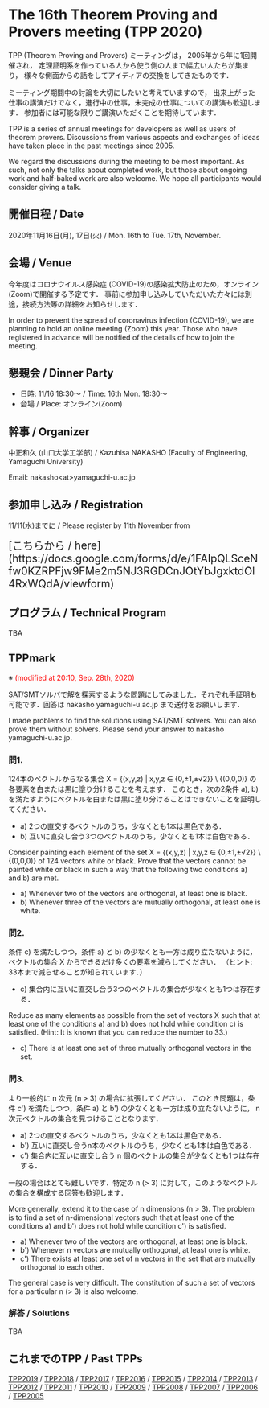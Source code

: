 <link rel="stylesheet" href="{{site.github.url}}/css/tpp2020.css" charset="utf-8">

# The 16th Theorem Proving and Provers meeting (TPP 2020)

TPP (Theorem Proving and Provers) ミーティングは，
2005年から年に1回開催され，
定理証明系を作っている人から使う側の人まで幅広い人たちが集まり，
様々な側面からの話をしてアイディアの交換をしてきたものです．

ミーティング期間中の討論を大切にしたいと考えていますので，
出来上がった仕事の講演だけでなく，進行中の仕事，未完成の仕事についての講演も歓迎します．
参加者には可能な限りご講演いただくことを期待しています．

TPP is a series of annual meetings for developers as well as users of theorem provers.
Discussions from various aspects and exchanges of ideas have taken place in the past meetings since 2005.

We regard the discussions during the meeting to be most important.
As such, not only the talks about completed work, but those about ongoing 
work and half-baked work are also welcome.
We hope all participants would consider giving a talk.


## 開催日程 / Date
2020年11月16日(月), 17日(火) / Mon. 16th to Tue. 17th, November.

## 会場 / Venue
今年度はコロナウイルス感染症 (COVID-19)の感染拡大防止のため，オンライン(Zoom)で開催する予定です．
事前に参加申し込みしていただいた方々には別途，接続方法等の詳細をお知らせします．

In order to prevent the spread of coronavirus infection (COVID-19), 
we are planning to hold an online meeting (Zoom) this year. 
Those who have registered in advance will be notified of the details of how to join the meeting.

<!--
## 住所 / Address

〒755-8611 山口県宇部市常盤台2-16-1 / 2-16-1 Tokiwa-dai, Ube, Yamaguchi 755-8611
[アクセス](https://www.nii.ac.jp/about/access/) / [Access](https://www.nii.ac.jp/en/about/access/)
-->

## 懇親会 / Dinner Party
- 日時: 11/16 18:30～ / Time: 16th Mon. 18:30～
- 会場 / Place: オンライン(Zoom)


## 幹事 / Organizer

中正和久 (山口大学工学部) /
Kazuhisa NAKASHO (Faculty of Engineering, Yamaguchi University)

Email: nakasho&lt;at&gt;yamaguchi-u.ac.jp

## 参加申し込み / Registration
11/11(水)までに / Please register by 11th November from

<span style="font-size:150%">
[こちらから / here](https://docs.google.com/forms/d/e/1FAIpQLSceNfw0KZRPFjw9FMe2m5NJ3RGDCnJOtYbJgxktdOl4RxWQdA/viewform)
</span>

## プログラム / Technical Program
TBA

<!--
### Nov. 18
### Nov. 19
-->

## TPPmark 
※ <span style="color: red">(modified at 20:10, Sep. 28th, 2020)</span>

SAT/SMTソルバで解を探索するような問題にしてみました．それぞれ手証明も可能です．回答は nakasho <at> yamaguchi-u.ac.jp まで送付をお願いします．

I made problems to find the solutions using SAT/SMT solvers. You can also prove them without solvers. Please send your answer to nakasho <at> yamaguchi-u.ac.jp.

### 問1.
124本のベクトルからなる集合 X = {(x,y,z) | x,y,z ∈ {0,±1,±√2}} \ {(0,0,0)} の各要素を白または黒に塗り分けることを考えます．
このとき，次の2条件 a), b) を満たすようにベクトルを白または黒に塗り分けることはできないことを証明してください． 
- a) 2つの直交するベクトルのうち，少なくとも1本は黒色である． 
- b) 互いに直交し合う3つのベクトルのうち，少なくとも1本は白色である． 

Consider painting each element of the set X = {(x,y,z) | x,y,z ∈ {0,±1,±√2}} \ {(0,0,0)} of 124 vectors white or black.
Prove that the vectors cannot be painted white or black in such a way that the following two conditions a) and b) are met. 
- a) Whenever two of the vectors are orthogonal, at least one is black. 
- b) Whenever three of the vectors are mutually orthogonal, at least one is white. 

### 問2. 
条件 c) を満たしつつ，条件 a) と b) の少なくとも一方は成り立たないように，ベクトルの集合 X からできるだけ多くの要素を減らしてください． （ヒント: 33本まで減らせることが知られています．）
- c) 集合内に互いに直交し合う3つのベクトルの集合が少なくとも1つは存在する．

Reduce as many elements as possible from the set of vectors X such that at least one of the conditions a) and b) does not hold while condition c) is satisfied. (Hint: It is known that you can reduce the number to 33.)
- c) There is at least one set of three mutually orthogonal vectors in the set. 

### 問3.
より一般的に n 次元 (n > 3) の場合に拡張してください．
このとき問題は，条件 c') を満たしつつ，条件 a) と b') の少なくとも一方は成り立たないように， n 次元ベクトルの集合を見つけることとなります．
- a) 2つの直交するベクトルのうち，少なくとも1本は黒色である． 
- b') 互いに直交し合うn本のベクトルのうち，少なくとも1本は白色である． 
- c') 集合内に互いに直交し合う n 個のベクトルの集合が少なくとも1つは存在する．

一般の場合はとても難しいです．特定の n (> 3) に対して，このようなベクトルの集合を構成する回答も歓迎します．

More generally, extend it to the case of n dimensions (n > 3). 
The problem is to find a set of n-dimensional vectors such that at least one of the conditions a) and b') does not hold while condition c') is satisfied.
- a) Whenever two of the vectors are orthogonal, at least one is black.
- b') Whenever n vectors are mutually orthogonal, at least one is white.
- c') There exists at least one set of n vectors in the set that are mutually orthogonal to each other.

The general case is very difficult. The constitution of such a set of vectors for a particular n (> 3) is also welcome.

### 解答 / Solutions
TBA

## これまでのTPP / Past TPPs
[TPP2019](https://akihisayamada.github.io/tpp2019/) /
[TPP2018](https://ksk.github.io/tpp2018/) /
[TPP2017](https://aigarashi.github.io/TPP2017/) /
[TPP2016](http://pllab.is.ocha.ac.jp/~asai/tpp2016/) /
[TPP2015](https://sites.google.com/a/progsci.info.kanagawa-u.ac.jp/tpp2015/) /
[TPP2014](http://imi.kyushu-u.ac.jp/lasm/tpp2014/) /
[TPP2013](http://shirodanuki.cs.shinshu-u.ac.jp/TPP/) /
[TPP2012](http://www.math.s.chiba-u.ac.jp/tpp2012/) /
[TPP2011](http://staff.aist.go.jp/reynald.affeldt/tpp2011/) /
[TPP2010](http://www.math.nagoya-u.ac.jp/~garrigue/tpp10/) /
[TPP2009](http://ist.ksc.kwansei.ac.jp/~ktaka/TPP09/TPP09.html) /
[TPP2008](http://www.score.cs.tsukuba.ac.jp/~minamide/tpp/) /
[TPP2007](http://www.score.cs.tsukuba.ac.jp/~minamide/tpp/tpp07/index.html) /
[TPP2006](http://www.jaist.ac.jp/joint-workshop/TPSmeeting/2006_11/program.html) /
[TPP2005](http://www.jaist.ac.jp/joint-workshop/TPSmeeting/2005_11/program.html)

